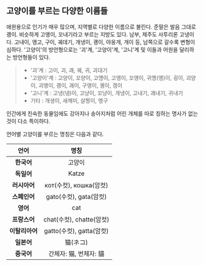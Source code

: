 ## 고양이를 부르는 다양한 이름들

애완용으로 인기가 매우 많으며, 지역별로 다양한 이름으로 불린다. 준말은 발음 그대로 괭이. 비슷하게 고앵이, 꼬내기라고 부르는 지방도 있다. 남부, 제주도 사투리론 고냉이다. 고내이, 앵고, 구이, 궤데기, 개냉이, 괭이, 야옹개, 개이 등, 남쪽으로 갈수록 변형이 심하다. '고양이'의 방언형으로는 '괴'계, '고양이'계, '고니'계 및 이들과 어원을 달리하는 방언형들이 있다.

> - '괴'계 : 고이, 괴, 괘, 궤, 귀, 괴대기
> - '고양이'계 : 고양이, 꼬양이, 고얭이, 고앵이, 꼬앵이, 귀옝(앵)이, 굉이, 괴양이, 괴앵이, 괭이, 괘이, 구앵이, 궹이, 겡이
> - '고니'계 : 고냉(넹)이, 고냥이, 꼬냥이, 개냉이, 고내기, 괘내기, 귀내기
> - 기타 : 개생이, 새깨미, 살찡이, 앵구

인간에게 친숙한 동물임에도 강아지나 송아지처럼 어린 개체를 따로 칭하는 명사가 없는 것이 다소 특이하다. 



언어별 고양이를 부르는 명칭은 다음과 같다.

|    언어     |          명칭          |
| :-------: | :------------------: |
|  **한국어**  |         고양이          |
|  **독일어**  |        Katze         |
| **러시아어**  |  кот(수컷), кошка(암컷)  |
| **스페인어**  |  gato(수컷), gata(암컷)  |
|  **영어**   |         cat          |
| **프랑스어**  | chat(수컷), chatte(암컷) |
| **이탈리아어** | gatto(수컷), gatta(암컷) |
|  **일본어**  |        猫(ネコ)         |
|  **중국어**  |    간체자: 猫, 번체자: 貓    |